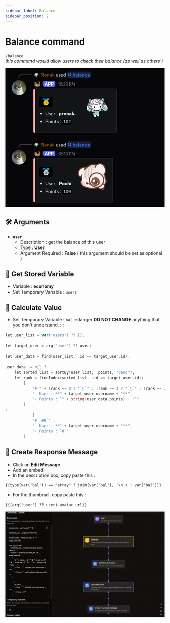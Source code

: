 ```yaml
---
sidebar_label: Balance
sidebar_position: 2
---
```


# Balance command

`/balance`  
*this command would allow users to check their balance (as well as others')*

![Demo](../../static/flows/eco/balance.png)  

## 🛠️ Arguments
- **`user`**
    - Description : get the balance of this user
    - Type : **User**
    - Argument Required : **False** ( this argument should be set as optional )

## 📝 Get Stored Variable
- Variable : **economy**
- Set Temporary Variable : `users`

## 🧮 Calculate Value
- Set Temporary Variable : `bal`
:::danger
**DO NOT CHANGE** anything that you don't understand.
:::
```go title="Expression"
let user_list = var('users') ?? [];

let target_user = arg('user') ?? user;

let user_data = find(user_list, .id == target_user.id);

user_data != nil ?
    let sorted_list = sortBy(user_list, .points, "desc");
    let rank = findIndex(sorted_list, .id == target_user.id);
        [
            "# " + (rank == 0 ? "`🥇`" : (rank == 1 ? "`🥈`" : (rank == 2 ? "`🥉`" : " #" + string(rank + 1)))),
            "- User : **" + target_user.username + "**",
            "- Points : `" + string(user_data.points) + "`"
        ]
:
            [
            "# `#0`" ,
            "- User : **" + target_user.username + "**",
            "- Points : `0`"
        ]
```

## 💬 Create Response Message
- Click on **Edit Message**
- Add an embed
- In the description box, copy paste this :
```md title="Embed Description"
{{type(var('bal')) == "array" ? join(var('bal'), '\n') : var('bal')}}
```
- For the thumbnail, copy paste this :
```md title="Thumbnail URL"
{{(arg('user') ?? user).avatar_url}}
```

![flow](../../static/flows/eco/bal_flow.png)